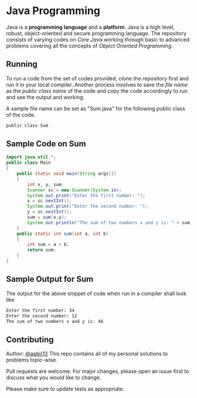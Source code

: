 # Java Programming

Java is a **programming language** and a **platform**. Java is a high level, robust, object-oriented and secure programming language. The repository consists of varying codes on *Core Java* working through basic to advanced problems covering all the concepts of *Object Oriented Programming*. 

## Running

To run a code from the set of codes provided, clone the repository first and run it in your local compiler. Another process involves to save the *file name* as the *public class name* of the code and copy the code accordingly to run and see the output and working.

A sample file name can be set as "Sum.java" for the following public class of the code.

```bash
public class Sum
```

## Sample Code on Sum

```java
import java.util.*; 
public class Main 
{ 
    public static void main(String args[]) 
    { 
        int x, y, sum;  
        Scanner sc = new Scanner(System.in);  
        System.out.print("Enter the first number: ");  
        x = sc.nextInt();  
        System.out.print("Enter the second number: ");  
        y = sc.nextInt();  
        sum = sum(x,y);  
        System.out.println("The sum of two numbers x and y is: " + sum);  
    } 
    public static int sum(int a, int b) 
    { 
        int sum = a + b;  
        return sum;  
    } 
}
```
## Sample Output for Sum

The output for the above snippet of code when run in a compiler shall look like
```bash
Enter the first number: 34
Enter the second number: 12
The sum of two numbers x and y is: 46
```

## Contributing
Author: [@aabir13](https://github.com/aabir13)
This repo contains all of my personal solutions to problems topic-wise.

Pull requests are welcome. For major changes, please open an issue first to discuss what you would like to change.

Please make sure to update tests as appropriate.
